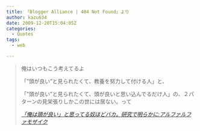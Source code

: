 ```yaml
---
title: 「Blogger Alliance | 404 Not Found」より
author: kazu634
date: 2009-12-20T15:04:05Z
categories:
  - Quotes
tags:
  - web

---
```

<div class="section">
<blockquote title="「俺は頭が良い」と思ってる奴ほどバカ。研究で明らかに" cite="http://alfalfa.livedoor.biz/archives/51536012.html">
<p>
      俺はいつもこう考えてるよ
</p>
    
<p>
      「&#8221;頭が良い&#8221;と見られたくて、教養を努力して付ける人」と、
</p>
    
<p>
      「&#8221;頭が良い&#8221;と見られたくて、頭が良いと思い込んでるだけ人」の、２パターンの見栄張りしかこの世には居ない。って
</p>
    
<p>
<cite><a href="http://alfalfa.livedoor.biz/archives/51536012.html" onclick="__gaTracker('send', 'event', 'outbound-article', 'http://alfalfa.livedoor.biz/archives/51536012.html', '「俺は頭が良い」と思ってる奴ほどバカ。研究で明らかに:アルファルファモザイク');" target="_blank">「俺は頭が良い」と思ってる奴ほどバカ。研究で明らかに:アルファルファモザイク</a></cite>
</p>
</blockquote>
</div>
